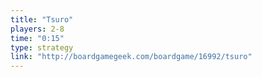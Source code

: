```yaml
---
title: "Tsuro"
players: 2-8
time: "0:15"
type: strategy
link: "http://boardgamegeek.com/boardgame/16992/tsuro"
---
```

